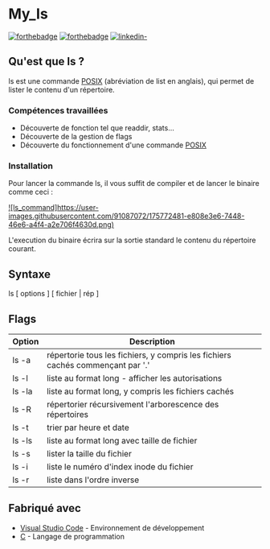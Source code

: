 # My_ls

[![forthebadge](http://forthebadge.com/images/badges/built-with-love.svg)](https://github.com/Gaetandrt)  [![forthebadge](https://forthebadge.com/images/badges/made-with-c.svg)](https://fr.wikipedia.org/wiki/C_(langage))  [![linkedin-](https://user-images.githubusercontent.com/91087072/175767199-5ecadc72-20a2-42dc-a24f-3a601bba5ddb.svg)](https://www.linkedin.com/in/gaetan-darrort/)

## Qu'est que ls ?

ls est une commande [POSIX](https://fr.wikipedia.org/wiki/POSIX) (abréviation de list en anglais), qui permet de lister le contenu d'un répertoire.

### Compétences travaillées

- Découverte de fonction tel que readdir, stats...
- Découverte de la gestion de flags
- Découverte du fonctionnement d'une commande [POSIX](https://fr.wikipedia.org/wiki/POSIX)

### Installation

Pour lancer la commande ls, il vous suffit de compiler et de lancer le binaire comme ceci :

[![ls_command]https://user-images.githubusercontent.com/91087072/175772481-e808e3e6-7448-46e6-a4f4-a2e706f4630d.png)](https://user-images.githubusercontent.com/91087072/175772481-e808e3e6-7448-46e6-a4f4-a2e706f4630d.png)

L'execution du binaire écrira sur la sortie standard le contenu du répertoire courant.

## Syntaxe

ls [ options ] [ fichier | rép ]

## Flags

|Option|Description|
|--|--|
|ls -a|répertorie tous les fichiers, y compris les fichiers cachés commençant par '.'|
|ls -l|liste au format long - afficher les autorisations|
|ls -la|liste au format long, y compris les fichiers cachés|
|ls -R|répertorier récursivement l'arborescence des répertoires|
|ls -t|trier par heure et date|
|ls -ls|liste au format long avec taille de fichier|
|ls -s|lister la taille du fichier|
|ls -i|liste le numéro d'index inode du fichier|
|ls -r|liste dans l'ordre inverse|

## Fabriqué avec

* [Visual Studio Code](https://code.visualstudio.com/) - Environnement de développement
* [C](https://fr.wikipedia.org/wiki/C_(langage)) - Langage de programmation